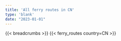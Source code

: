 ```yaml
---
title: 'All ferry routes in CN'
type: 'blank'
date: "2023-01-01"
---
```


{{< breadcrumbs >}}
{{< ferry_routes country=CN >}}
